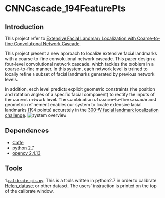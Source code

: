 # CNNCascade_194FeaturePts
## Introduction
This project refer to [Extensive Facial Landmark Localization with Coarse-to-fine Convolutional Network Cascade](http://www.faceplusplus.com/wp-content/uploads/FacialLandmarkpaper.pdf). 

This project present a new approach to localize extensive facial landmarks with a coarse-to-fine convolutional network cascade. This paper design a four-level convolutional network cascade, which tackles the problem in a coarse-to-fine manner. In this system, each network level is trained to locally refine a subset of facial landmarks generated by previous network levels. 

In addition, each level predicts explicit geometric constraints (the position and rotation angles of a specific facial component) to rectify the inputs of the current network level. The combination of coarse-to-fine cascade and geometric refinement enables our system to locate extensive facial landmarks (194 points) accurately in the [300-W facial landmark localization challenge](http://ibug.doc.ic.ac.uk/resources/300-W/).
 ![system overview](https://github.com/CongWeilin/CNNCascade_194FeaturePts/blob/master/system%20overview.png)

## Dependences
* [Caffe](http://caffe.berkeleyvision.org)
* [python 2.7](https://www.python.org)
* [opencv 2.4.13](http://opencv.org)

## Tools
1.[`calibrate_pts.py`](https://github.com/CongWeilin/CNNCascade_194FeaturePts/blob/master/tools/calibrate_pts.py): This is a tools written in python2.7 in order to calibrate [Helen_dataset](http://www.ifp.illinois.edu/%7Evuongle2/helen/) or other dataset. The users' instruction is printed on the top of the calibrate window.
